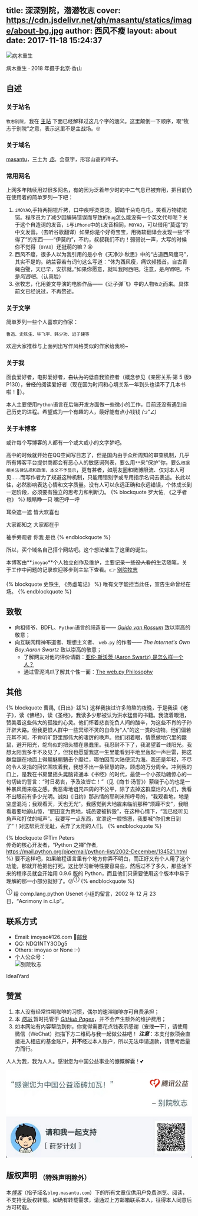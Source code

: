 title: 深深别院，潜潜牧志
cover:  https://cdn.jsdelivr.net/gh/masantu/statics/image/about-bg.jpg
author: 西风不瘦
layout: about
date: 2017-11-18 15:24:37
---
![病木重生](https://cdn.jsdelivr.net/gh/masantu/statics/image/A-withered-tree-comes-to-life-again.jpg)

<figcaption > 病木重生 · 2018 年摄于北京·香山</figcaption >

<h2 class="big-head">
  <i class="fa fa-user"></i>    自述
</h2>

### 关于站名

`牧志别院`，我在 [主站](https://www.masantu.com) 下面已经解释过这几个字的涵义。这里颠倒一下顺序，取“牧志于别院”之意，表示这里不是主战场。🤓

### 关于域名

[masantu](https://www.masantu.com)，三土为 [*垚*](https://www.zdic.net/hans/%E5%9E%9A)。会意字，形容山高的样子。

### 常用网名

上网多年陆续用过很多网名，有的因为泛着年少时的中二气息已被弃用，把目前仍在使用着的简单罗列一下吧：

1. `iMOYAO`,手持两把锟斤拷，口中疾呼烫烫烫。脚踏千朵屯屯屯，笑看万物锘锘锘。程序员为了减少因编码错误而导致的`Bug`怎么能没有一个英文代号呢？关于这个自造词的发音，`i`与`iPhone`中的`i`发音相同，`MOYAO`，可以借用“莫遥”的中文发音。（去听谷歌翻译）如果你是个好奇宝宝，用微软翻译会发现一些“不得了”的东西——“伊莫约”，不约，叔叔我们不约！弱弱说一声，大写的时候你不觉得（`OYAO`）还挺萌的嘛？😜
2. 西风不瘦，很多人以为我引用的是小令《天净沙·秋思》中的“古道西风瘦马”，其实不是的。纳兰容若有词句这么写道：“休为西风瘦，痛饮频搔首。自古青蝇白璧，天已早，安排就。”如果你愿意，就叫我阿西吧。注意，是*阿西*吧，不是*阿西吧*。（认真脸）
3. 张牧志，化用姜文导演的电影作品——《让子弹飞》中的人物`牧之`而来。具体前文已经说过，不再赘述。

### 关于文学

简单罗列一些个人喜欢的作家：

```
鲁迅、史铁生、毕飞宇、韩少功、迟子建等
```

欢迎大家推荐与上面列出写作风格类似的作家给我哟~

### 关于我

面食爱好者，电影爱好者，~~自认为的~~低自我监控者（概念参见《亲密关系·第 5 版》P130），~~曾经的~~阅读爱好者（现在因为时间和心境关系一年到头也读不了几本书啦！🐶）。

本人主要使用`Python`语言在后端开发方面做一些微小的工作，目前还没有遇到自己历史的进程。希望成为一个有趣的人，最好能有点小钱钱 _(:з”∠)_

### 关于本博客

或许每个写博客的人都有一个或大或小的文字梦吧。

高中的时候就开始在QQ空间写日志了，但是国内由于众所周知的审查机制，几乎所有博客平台提供商都会有恶心人的敏感词列表，要么用`**`来“保护”你，要么`根据相关法律法规和政策，本文不予显示`，更有甚者，如朋友圈和微博限流、仅对本人可见……而写作者为了规避这种机制，只能用错别字或专用指示名词去表述。长此以往，必然影响表达心情和文字质量。没有人可以永远正确和永远错误，个体成长到一定阶段，必须要有独立的思考力和判断力。
{% blockquote 罗大佑, 《之乎者也》 %}
眼睛睁一只 嘴巴呼一呼

耳朵遮一遮 皆大欢喜也

大家都知之 大家都在乎

袖手旁观者 你我 是也
{% endblockquote %}

所以，买个域名自己搭个网站吧。这个想法催生了这里的诞生。

本博客由**`imoyao`**个人独立创作及维护，主要记录一些~~没人看的~~生活随笔，关于工作中问题的记录欢迎移步到主站下查看。👉 [别院牧志](https://imoyao.github.io/)

{% blockquote 史铁生, 《务虚笔记》 %}
唯有文字能担当此任，宣告生命曾经在场。
{% endblockquote %}

<h2 class="big-head">
  <i class="fa fa-heartbeat"></i>   致敬
</h2>

- 向祖师爷、BDFL、`Python`语言的缔造者—— [_Guido van Rossum_](https://gvanrossum.github.io/) 致以崇高的敬意；
- 向互联网精神布道者、理想主义者、 `web.py` 的作者—— *The Internet's Own Boy:Aaron Swartz* 致以崇高的敬意；  
    - 了解网友对他的评价请戳：[亚伦·斯沃茨 (Aaron Swartz) 是怎么样一个人？](https://www.zhihu.com/question/20711220)
    - 通过雪泥鸿爪了解其个性一面：[The web.py Philosophy](http://webpy.org/philosophy)

<h2 class="big-head">
  <i class="fa fa-bell"></i>    其他
</h2>

{% blockquote 曹禺,《日出》· 跋%}
这样我挨过许多煎熬的夜晚，于是我读《老子》，读《佛经》，读《圣经》，我读多少那被认为洪水猛兽的书籍。我流着眼泪，赞美着这些伟大的孤独的心灵。他们怀着悲哀驼负人间的酸辛，为这些不肖的子孙开辟大路。但我更恨人群中一些冥顽不灵的自命为“人”的这一类的动物。他们偏若充耳不闻，不肯听旷野里那伟大的凄厉的唤声。他们闭着眼，情愿做地穴里的鼹鼠，避开阳光，鸵鸟似的把头插在愚蠢里。我忍耐不下了，我渴望着一线阳光。我想太阳我多半不及见了，但我也愿望我这一生里能看到平地里轰起一声巨雷，把这群盘踞在地面上得魑魅魍魉击个糜烂，哪怕因而大陆便沉为海。我还是年轻，不尽的令人发指的回忆围攻着我，我想不出一条智慧的路，顾虑的万分周全。冲到我的口上，是我在书房里摇头晃脑背通本《书经》的时代，最使一个小孩动魄惊心的一句切齿的誓言：“时日曷丧，予及汝皆亡！”（见《商书·汤誓》）萦绕于心的也是一种暴风雨来临之感。我恶毒地诅咒四周的不公平，除了去掉这群糜烂的人们，我看不出眼前有多少光明。诚如《旧约》那热情的耶利米所呼号的，“我观看地，地是空虚混沌；我观看天，天也无光”。我感觉到大地震来临前那种“烦躁不安”，我眼看着要地崩山惊，“肥田变为荒地，城邑要被拆毁”，在这种心情下，“我已经听见角声和打仗的喊声”。我要写一点东西，宣泄这一腔愤懑，我要喊“你们末日到了”！对这帮荒淫无耻，丢弃了太阳的人们。
{% endblockquote %}

{% blockquote @Tim Peters <br> 传奇的核心开发者，“Python 之禅”作者, https://mail.python.org/pipermail/python-list/2002-December/134521.html %}
要不这样吧，如果编程语言里有个地方你弄不明白，而正好又有个人用了这个功能，那就开枪把他打死。这比学习新特性要容易些，然后过不了多久，那些活下来的程序员就会开始用 0.9.6 版的 Python，而且他们只需要使用这个版本中易于理解的那一小部分就好了。😜<sup>①</sup>
{% endblockquote %}

<sup>①</sup> 给 comp.lang.python Usenet 小组的留言，2002 年 12 月 23 日，“Acrimony in c.l.p”。

<h2 class="big-head">
  <i class="fa fa-comments"></i>   联系方式
</h2>

- Email: imoyao#126.com     📧[邮我](mailto:imoyao@126.com)
- QQ: NDQ1NTY3ODg5
- Others: imoyao or None :-)
- 个人公众号：  
![别院牧志](https://open.weixin.qq.com/qr/code?username=idealyard)
<figcaption> IdealYard </figcaption>


<h2 class="big-head">
  <i class="fa fa-heart"></i>   赞赏 
</h2>

1. 本人没有经常性喝咖啡的习惯，偶尔的速溶咖啡亦可自费承担；
2. 本 [*网站* ](https://www.masantu.com) 暂时托管于 [*GitHub Pages*](https://pages.github.com/)，并不会产生额外的维护费用；
3. 如本网站有内容帮助到你，你觉得需要花点钱表示感谢（~~宣泄一下~~），请使用微信（WeChat）扫描下方二维码与我一起做公益吧！
***注意***：本支付款项会直接进入相应的基金账户，**并不**经过本人账户，所以无法申请退款，请思考后量力而行。

人人为我，我为人人。感谢您为中国公益事业的慷慨解囊！💕 

![腾讯公益](/img/PublicWelfare-for-Children.jpg)

<h2 class="big-head">
  <i class="fa fa-copyright"></i>   版权声明 <sub>（特殊声明除外）</sub>
</h2>

本[*博客*](https://blog.masantu.com)（指子域名`blog.masantu.com`）下的所有文章仅供用户免费浏览、阅读，不支持无版权转载。如确有转载需求，请通过上方邮箱联系本人，征得本人同意后方可转载。